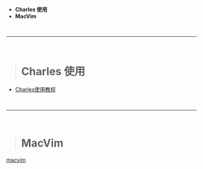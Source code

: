 
- **Charles 使用**
- **MacVim**




<br/>

***
<br/>

># Charles 使用

*	[Charles使用教程](https://www.jianshu.com/p/633ac6221028)




<br/>

***
<br/>


># MacVim
[macvim](https://www.jianshu.com/p/923aec861af3)